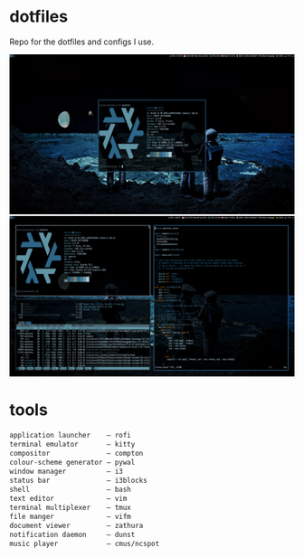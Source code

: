 # dotfiles
Repo for the dotfiles and configs I use.

![nixos wallpaper](pics/space-odyssey-clean.png)
![nixos wallpaper busy](pics/space-odyssey-busy.png)

# tools
```
application launcher    — rofi
terminal emulator       — kitty 
compositor              — compton
colour-scheme generator — pywal
window manager          — i3
status bar              — i3blocks
shell                   — bash
text editor             — vim
terminal multiplexer    — tmux
file manger             — vifm
document viewer         — zathura
notification daemon     — dunst
music player            — cmus/ncspot
```
